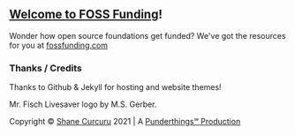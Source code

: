## [Welcome to FOSS Funding](http://fossfunding.com/)!

Wonder how open source foundations get funded?  We've got the resources for you at [fossfunding.com](http://fossfunding.com/)

### Thanks / Credits

Thanks to Github & Jekyll for hosting and website themes!

Mr. Fisch Livesaver logo by M.S. Gerber.

Copyright © [Shane Curcuru](http://shanecurcuru.org/) 2021 | A [Punderthings℠ Production](http://punderthings.com/) 

